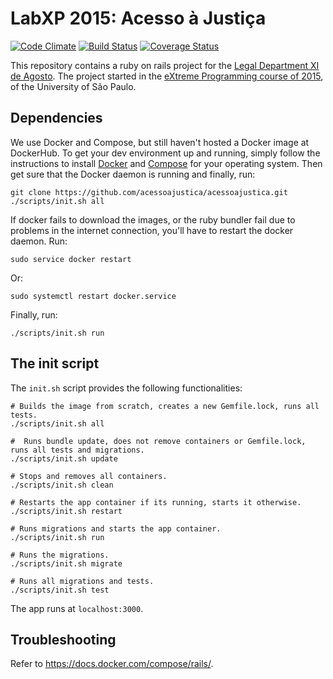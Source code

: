 LabXP 2015: Acesso à Justiça
==============================

[![Code Climate](https://codeclimate.com/github/acessoajustica/acessoajustica/badges/gpa.svg)](https://codeclimate.com/github/acessoajustica/acessoajustica)
[![Build Status](https://travis-ci.org/acessoajustica/acessoajustica.svg?branch=dev)](https://travis-ci.org/acessoajustica/acessoajustica)
[![Coverage Status](https://coveralls.io/repos/acessoajustica/acessoajustica/badge.svg)](https://coveralls.io/r/acessoajustica/acessoajustica)

This repository contains a ruby on rails project for the
[Legal Department XI de Agosto](http://djonzedeagosto.org.br/). The project
started in the
[eXtreme Programming course of 2015](http://ccsl.ime.usp.br/wiki/LabXP2015),
of the University of São Paulo.

## Dependencies

We use Docker and Compose, but still haven't hosted a Docker
image at DockerHub.
To get your dev environment up and running, simply follow the instructions to
install [Docker](https://docs.docker.com/installation/) and
[Compose](https://docs.docker.com/compose/install/) for your
operating system. Then get sure that the Docker daemon is running and
finally, run:

```
git clone https://github.com/acessoajustica/acessoajustica.git
./scripts/init.sh all
```

If docker fails to download the images, or the ruby bundler
fail due to problems in the internet connection, you'll have
to restart the docker daemon. Run:

```
sudo service docker restart
```

Or:

```
sudo systemctl restart docker.service
```

Finally, run:

```
./scripts/init.sh run
```

## The init script

The ```init.sh``` script provides the following functionalities:

```
# Builds the image from scratch, creates a new Gemfile.lock, runs all tests.
./scripts/init.sh all 

#  Runs bundle update, does not remove containers or Gemfile.lock, runs all tests and migrations.
./scripts/init.sh update

# Stops and removes all containers.
./scripts/init.sh clean

# Restarts the app container if its running, starts it otherwise.
./scripts/init.sh restart

# Runs migrations and starts the app container.
./scripts/init.sh run

# Runs the migrations.
./scripts/init.sh migrate

# Runs all migrations and tests.
./scripts/init.sh test
```

The app runs at ```localhost:3000```.

## Troubleshooting

Refer to https://docs.docker.com/compose/rails/.

